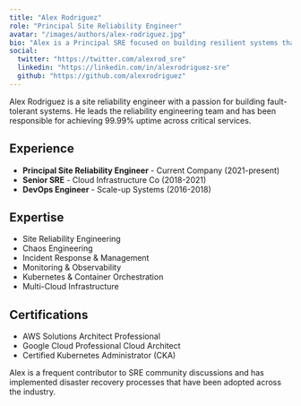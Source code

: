 ```yaml
---
title: "Alex Rodriguez"
role: "Principal Site Reliability Engineer"
avatar: "/images/authors/alex-rodriguez.jpg"
bio: "Alex is a Principal SRE focused on building resilient systems that gracefully handle failures. He has experience running production systems at massive scale across multiple cloud providers."
social:
  twitter: "https://twitter.com/alexrod_sre"
  linkedin: "https://linkedin.com/in/alexrodriguez-sre"
  github: "https://github.com/alexrodriguez"
---
```


Alex Rodriguez is a site reliability engineer with a passion for building fault-tolerant systems. He leads the reliability engineering team and has been responsible for achieving 99.99% uptime across critical services.

## Experience

- **Principal Site Reliability Engineer** - Current Company (2021-present)
- **Senior SRE** - Cloud Infrastructure Co (2018-2021)
- **DevOps Engineer** - Scale-up Systems (2016-2018)

## Expertise

- Site Reliability Engineering
- Chaos Engineering
- Incident Response & Management
- Monitoring & Observability
- Kubernetes & Container Orchestration
- Multi-Cloud Infrastructure

## Certifications

- AWS Solutions Architect Professional
- Google Cloud Professional Cloud Architect
- Certified Kubernetes Administrator (CKA)

Alex is a frequent contributor to SRE community discussions and has implemented disaster recovery processes that have been adopted across the industry.